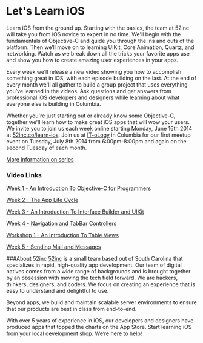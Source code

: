 Let's Learn iOS
=========

Learn iOS from the ground up. Starting with the basics, the team at 52inc will take you from iOS novice to expert in no time. We'll begin with the fundamentals of Objective-C and guide you through the ins and outs of the platform. Then we’ll move on to learning UIKit, Core Animation, Quartz, and networking. Watch as we break down all the tricks your favorite apps use and show you how to create amazing user experiences in your apps.

Every week we’ll release a new video showing you how to accomplish something great in iOS, with each episode building on the last. At the end of every month we'll all gather to build a group project that uses everything you’ve learned in the videos. Ask questions and get answers from professional iOS developers and designers while learning about what everyone else is building in Columbia.

Whether you're just starting out or already know some Objective-C, together we’ll learn how to make great iOS apps that will wow your users. We invite you to join us each week online starting Monday, June 16th 2014 at [52inc.co/learn-ios](http://52inc.co/learn-ios). Join us at [IT-oLogy](http://it-ology.org) in Columbia for our first meetup event on Tuesday, July 8th 2014 from 6:00pm-8:00pm and again on the second Tuesday of each month.

[More information on series](http://52inc.co/learn-ios)

### Video Links
[Week 1 - An Introduction To Objective-C for Programmers](http://www.52inc.co/ios-videos/2014/6/17/week-1-an-into-to-objective-c)

[Week 2 - The App Life Cycle](http://www.52inc.co/ios-videos/2014/6/22/week-2-the-app-life-cycle)

[Week 3 - An Introduction To Interface Builder and UIKit](http://www.52inc.co/ios-videos/2014/7/2/week-3-an-introduction-to-interface-builder-and-uikit)

[Week 4 - Navigation and TabBar Controllers](https://chris-thibault.squarespace.com/ios-videos/2014/7/25/week-4-navigation-and-tabbar-controllers)

[Workshop 1 - An Introduction To Table Views](https://52inc.co/ios-videos/2014/7/8/workshop-1)

[Week 5 - Sending Mail and Messages](https://chris-thibault.squarespace.com/ios-videos/2014/7/25/week-5-sending-mail-and-messages)


###About 52inc
[52inc](http://52inc.co) is a small team based out of South Carolina that specializes in rapid, high-quality app development. Our team of digital natives comes from a wide range of backgrounds and is brought together by an obsession with moving the tech field forward. We are hackers, thinkers, designers, and coders. We focus on creating an experience that is easy to understand and delightful to use.

Beyond apps, we build and maintain scalable server environments to ensure that our products are best in class from end-to-end. 

With over 5 years of experience in iOS, our developers and designers have produced apps that topped the charts on the App Store. Start learning iOS from your local development shop. We’re here to help!

